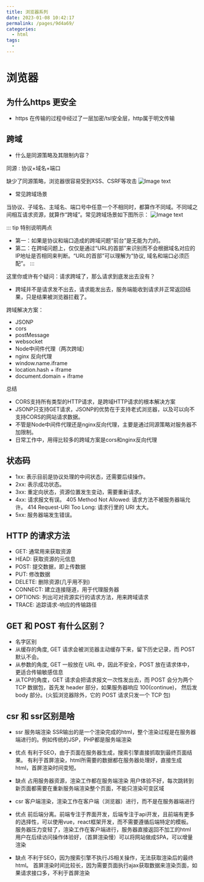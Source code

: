 ```yaml
---
title: 浏览器系列
date: 2023-01-08 10:42:17
permalink: /pages/9d4a69/
categories:
  - html
tags:
  - 
---
```


# 浏览器
## 为什么https 更安全
* https 在传输的过程中经过了一层加密/tsl安全层，http属于明文传输

## 跨域
* 什么是同源策略及其限制内容？

同源 : 协议+域名+端口

缺少了同源策略，浏览器很容易受到XSS、CSRF等攻击
![Image text](https://p1-jj.byteimg.com/tos-cn-i-t2oaga2asx/gold-user-assets/2018/5/23/1638b3579d9eeb32~tplv-t2oaga2asx-watermark.awebp)

* 常见跨域场景

当协议、子域名、主域名、端口号中任意一个不相同时，都算作不同域。不同域之间相互请求资源，就算作“跨域”。常见跨域场景如下图所示：
![Image text](https://p1-jj.byteimg.com/tos-cn-i-t2oaga2asx/gold-user-assets/2018/5/23/1638b3579dde630e~tplv-t2oaga2asx-watermark.awebp)


::: tip 特别说明两点
* 第一：如果是协议和端口造成的跨域问题“前台”是无能为力的。
* 第二：在跨域问题上，仅仅是通过“URL的首部”来识别而不会根据域名对应的IP地址是否相同来判断。“URL的首部”可以理解为“协议, 域名和端口必须匹配”。
:::

这里你或许有个疑问：请求跨域了，那么请求到底发出去没有？
* 跨域并不是请求发不出去，请求能发出去，服务端能收到请求并正常返回结果，只是结果被浏览器拦截了。

跨域解决方案： 
* JSONP
* cors
* postMessage
* websocket
* Node中间件代理（两次跨域）
* nginx 反向代理
* window.name.iframe
* location.hash + iframe
* document.domain + iframe

总结
* CORS支持所有类型的HTTP请求，是跨域HTTP请求的根本解决方案
* JSONP只支持GET请求，JSONP的优势在于支持老式浏览器，以及可以向不支持CORS的网站请求数据。
* 不管是Node中间件代理还是nginx反向代理，主要是通过同源策略对服务器不加限制。
* 日常工作中，用得比较多的跨域方案是cors和nginx反向代理

## 状态码
* 1xx: 表示目前是协议处理的中间状态，还需要后续操作。
* 2xx: 表示成功状态。
* 3xx: 重定向状态，资源位置发生变动，需要重新请求。
* 4xx: 请求报文有误。
405 Method Not Allowed: 请求方法不被服务器端允许。
414 Request-URI Too Long: 请求行里的 URI 太大。
* 5xx: 服务器端发生错误。

## HTTP 的请求方法
* GET: 通常用来获取资源
* HEAD: 获取资源的元信息
* POST: 提交数据，即上传数据
* PUT: 修改数据
* DELETE: 删除资源(几乎用不到)
* CONNECT: 建立连接隧道，用于代理服务器
* OPTIONS: 列出可对资源实行的请求方法，用来跨域请求
* TRACE: 追踪请求-响应的传输路径

## GET 和 POST 有什么区别？
* 名字区别
* 从缓存的角度, GET 请求会被浏览器主动缓存下来，留下历史记录，而 POST 默认不会。
* 从参数的角度, GET 一般放在 URL 中，因此不安全，POST 放在请求体中，更适合传输敏感信息
* 从TCP的角度，GET 请求会把请求报文一次性发出去，而 POST 会分为两个 TCP 数据包，首先发 header 部分，如果服务器响应 100(continue)， 然后发 body 部分。(火狐浏览器除外，它的 POST 请求只发一个 TCP 包)

## csr 和 ssr区别是啥
* ssr 服务端渲染 SSR输出的是一个渲染完成的html，整个渲染过程是在服务器端进行的。例如传统的JSP，PHP都是服务端渲染
* 优点
  有利于SEO，由于页面在服务器生成，搜索引擎直接抓取到最终页面结果。
  有利于首屏渲染，html所需要的数据都在服务器处理好，直接生成html，首屏渲染时间变短。
* 缺点
  占用服务器资源，渲染工作都在服务端渲染
  用户体验不好，每次跳转到新页面都需要在重新服务端渲染整个页面，不能只渲染可变区域

* csr 客户端渲染，渲染工作在客户端（浏览器）进行，而不是在服务器端进行
* 优点
  前后端分离。前端专注于界面开发，后端专注于api开发，且前端有更多的选择性，可以使用vue，react框架开发，而不需要遵循后端特定的模板。
  服务器压力变轻了，渲染工作在客户端进行，服务器直接返回不加工的html
  用户在后续访问操作体验好，（首屏渲染慢）可以将网站做成SPA，可以增量渲染

* 缺点
  不利于SEO，因为搜索引擎不执行JS相关操作，无法获取渲染后的最终html。
  首屏渲染时间比较长，因为需要页面执行ajax获取数据来渲染页面，如果请求接口多，不利于首屏渲染